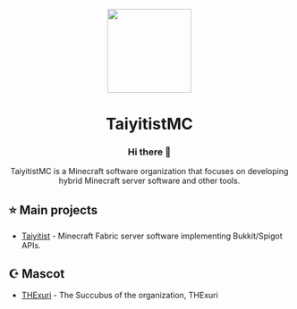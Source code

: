 <p align="center">
  <img height="150px"
    src="https://avatars.githubusercontent.com/u/219121060?s=400&u=e5ae74f1f09edb2a6c7f8ab6cd3a09b1e5d99e3a&v=4"
  />     
  <h1 align="center">TaiyitistMC</h1>
</p>

<h3 align="center">Hi there 👋</h3>
<p align="center">TaiyitistMC is a Minecraft software organization that focuses on developing hybrid Minecraft server software and other tools.</p>


## :star: Main projects
- [Taiyitist](https://github.com/TaiyitistMC/Taiyitist) - Minecraft Fabric server software implementing Bukkit/Spigot APIs.

## ☪️  Mascot
- [THExuri](https://github.com/THExuri) - The Succubus of the organization, THExuri
